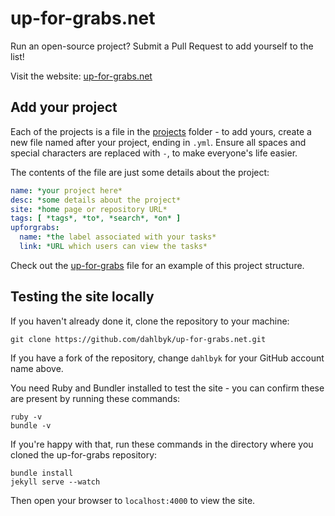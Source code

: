up-for-grabs.net
================

Run an open-source project? Submit a Pull Request to add yourself to the list!

Visit the website: [up-for-grabs.net](http://up-for-grabs.net/)

## Add your project

Each of the projects is a file in the [projects](https://github.com/dahlbyk/up-for-grabs.net/blob/gh-pages/_data/projects/) folder - to add yours, create a new file named after your project, ending in `.yml`. Ensure all spaces and special characters are replaced with `-`, to make everyone's life easier.

The contents of the file are just some details about the project:

```yaml
name: *your project here*
desc: *some details about the project*
site: *home page or repository URL*
tags: [ *tags*, *to*, *search*, *on* ]
upforgrabs:
  name: *the label associated with your tasks*
  link: *URL which users can view the tasks*
```

Check out the [up-for-grabs](https://github.com/dahlbyk/up-for-grabs.net/blob/gh-pages/_data/projects/up-for-grabs.net.yml) file for an example of this project structure.

## Testing the site locally

If you haven't already done it, clone the repository to your machine:

```
git clone https://github.com/dahlbyk/up-for-grabs.net.git
```

If you have a fork of the repository, change `dahlbyk` for your GitHub account name above.

You need Ruby and Bundler installed to test the site - you can confirm these are present by running these commands:

```
ruby -v
bundle -v
```

If you're happy with that, run these commands in the directory where you cloned the up-for-grabs repository:

```
bundle install
jekyll serve --watch
```

Then open your browser to `localhost:4000` to view the site.

